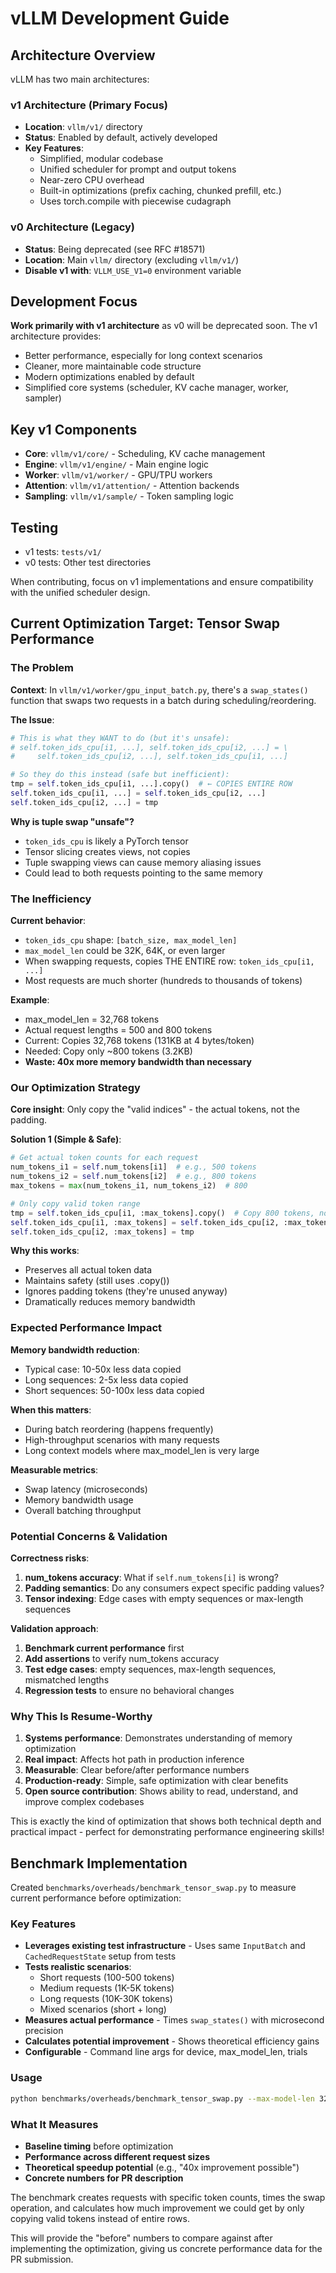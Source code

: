 # vLLM Development Guide

## Architecture Overview

vLLM has two main architectures:

### v1 Architecture (Primary Focus)
- **Location**: `vllm/v1/` directory
- **Status**: Enabled by default, actively developed
- **Key Features**: 
  - Simplified, modular codebase
  - Unified scheduler for prompt and output tokens
  - Near-zero CPU overhead
  - Built-in optimizations (prefix caching, chunked prefill, etc.)
  - Uses torch.compile with piecewise cudagraph

### v0 Architecture (Legacy)
- **Status**: Being deprecated (see RFC #18571)
- **Location**: Main `vllm/` directory (excluding `vllm/v1/`)
- **Disable v1 with**: `VLLM_USE_V1=0` environment variable

## Development Focus

**Work primarily with v1 architecture** as v0 will be deprecated soon. The v1 architecture provides:

- Better performance, especially for long context scenarios
- Cleaner, more maintainable code structure
- Modern optimizations enabled by default
- Simplified core systems (scheduler, KV cache manager, worker, sampler)

## Key v1 Components

- **Core**: `vllm/v1/core/` - Scheduling, KV cache management
- **Engine**: `vllm/v1/engine/` - Main engine logic
- **Worker**: `vllm/v1/worker/` - GPU/TPU workers
- **Attention**: `vllm/v1/attention/` - Attention backends
- **Sampling**: `vllm/v1/sample/` - Token sampling logic

## Testing

- v1 tests: `tests/v1/`
- v0 tests: Other test directories

When contributing, focus on v1 implementations and ensure compatibility with the unified scheduler design.

## Current Optimization Target: Tensor Swap Performance

### The Problem

**Context**: In `vllm/v1/worker/gpu_input_batch.py`, there's a `swap_states()` function that swaps two requests in a batch during scheduling/reordering.

**The Issue**:
```python
# This is what they WANT to do (but it's unsafe):
# self.token_ids_cpu[i1, ...], self.token_ids_cpu[i2, ...] = \
#     self.token_ids_cpu[i2, ...], self.token_ids_cpu[i1, ...]

# So they do this instead (safe but inefficient):
tmp = self.token_ids_cpu[i1, ...].copy()  # ← COPIES ENTIRE ROW
self.token_ids_cpu[i1, ...] = self.token_ids_cpu[i2, ...]
self.token_ids_cpu[i2, ...] = tmp
```

**Why is tuple swap "unsafe"?**
- `token_ids_cpu` is likely a PyTorch tensor
- Tensor slicing creates views, not copies
- Tuple swapping views can cause memory aliasing issues
- Could lead to both requests pointing to the same memory

### The Inefficiency

**Current behavior**:
- `token_ids_cpu` shape: `[batch_size, max_model_len]`
- `max_model_len` could be 32K, 64K, or even larger
- When swapping requests, copies THE ENTIRE row: `token_ids_cpu[i1, ...]`
- Most requests are much shorter (hundreds to thousands of tokens)

**Example**:
- max_model_len = 32,768 tokens
- Actual request lengths = 500 and 800 tokens
- Current: Copies 32,768 tokens (131KB at 4 bytes/token)
- Needed: Copy only ~800 tokens (3.2KB)
- **Waste: 40x more memory bandwidth than necessary**

### Our Optimization Strategy

**Core insight**: Only copy the "valid indices" - the actual tokens, not the padding.

**Solution 1 (Simple & Safe)**:
```python
# Get actual token counts for each request
num_tokens_i1 = self.num_tokens[i1]  # e.g., 500 tokens
num_tokens_i2 = self.num_tokens[i2]  # e.g., 800 tokens
max_tokens = max(num_tokens_i1, num_tokens_i2)  # 800

# Only copy valid token range
tmp = self.token_ids_cpu[i1, :max_tokens].copy()  # Copy 800 tokens, not 32K
self.token_ids_cpu[i1, :max_tokens] = self.token_ids_cpu[i2, :max_tokens]
self.token_ids_cpu[i2, :max_tokens] = tmp
```

**Why this works**:
- Preserves all actual token data
- Maintains safety (still uses .copy())
- Ignores padding tokens (they're unused anyway)
- Dramatically reduces memory bandwidth

### Expected Performance Impact

**Memory bandwidth reduction**:
- Typical case: 10-50x less data copied
- Long sequences: 2-5x less data copied
- Short sequences: 50-100x less data copied

**When this matters**:
- During batch reordering (happens frequently)
- High-throughput scenarios with many requests
- Long context models where max_model_len is very large

**Measurable metrics**:
- Swap latency (microseconds)
- Memory bandwidth usage
- Overall batching throughput

### Potential Concerns & Validation

**Correctness risks**:
1. **num_tokens accuracy**: What if `self.num_tokens[i]` is wrong?
2. **Padding semantics**: Do any consumers expect specific padding values?
3. **Tensor indexing**: Edge cases with empty sequences or max-length sequences

**Validation approach**:
1. **Benchmark current performance** first
2. **Add assertions** to verify num_tokens accuracy
3. **Test edge cases**: empty sequences, max-length sequences, mismatched lengths
4. **Regression tests** to ensure no behavioral changes

### Why This Is Resume-Worthy

1. **Systems performance**: Demonstrates understanding of memory optimization
2. **Real impact**: Affects hot path in production inference
3. **Measurable**: Clear before/after performance numbers
4. **Production-ready**: Simple, safe optimization with clear benefits
5. **Open source contribution**: Shows ability to read, understand, and improve complex codebases

This is exactly the kind of optimization that shows both technical depth and practical impact - perfect for demonstrating performance engineering skills!

## Benchmark Implementation

Created `benchmarks/overheads/benchmark_tensor_swap.py` to measure current performance before optimization:

### Key Features
- **Leverages existing test infrastructure** - Uses same `InputBatch` and `CachedRequestState` setup from tests
- **Tests realistic scenarios**:
  - Short requests (100-500 tokens)
  - Medium requests (1K-5K tokens) 
  - Long requests (10K-30K tokens)
  - Mixed scenarios (short + long)
- **Measures actual performance** - Times `swap_states()` with microsecond precision
- **Calculates potential improvement** - Shows theoretical efficiency gains
- **Configurable** - Command line args for device, max_model_len, trials

### Usage
```bash
python benchmarks/overheads/benchmark_tensor_swap.py --max-model-len 32768
```

### What It Measures
- **Baseline timing** before optimization
- **Performance across different request sizes** 
- **Theoretical speedup potential** (e.g., "40x improvement possible")
- **Concrete numbers for PR description**

The benchmark creates requests with specific token counts, times the swap operation, and calculates how much improvement we could get by only copying valid tokens instead of entire rows.

This will provide the "before" numbers to compare against after implementing the optimization, giving us concrete performance data for the PR submission.